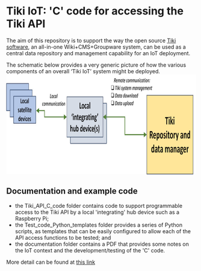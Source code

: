 # Tiki IoT: 'C' code for accessing the Tiki API
 The aim of this repository is to support the way the open source <a href="https://tiki.org" target="_blank" >Tiki software</a>, an all-in-one Wiki+CMS+Groupware system, can be used as a central data repository and management capability for an IoT deployment.

The schematic below provides a very generic picture of how the various components of an overall ‘Tiki IoT’ system might be deployed.
<img src="images/Tiki-IoT_schematic02_1000w.jpg" width="900" height="266">

## Documentation and example code
 - the Tiki_API_C_code folder contains code to support programmable access to the Tiki API by a local 'integrating' hub device such as a Raspberry Pi;
 - the Test_code_Python_templates folder provides a series of Python scripts, as templates that can be easily configured to allow each of the API access functions to be tested; and
 - the documentation folder contains a PDF that provides some notes on the IoT context and the development/testing of the 'C' code.
 
 More detail can be found at <a href="https://onlinedevices.org.uk/Maker+projects+-+Internet+of+Things" target="_blank" >this link</a>


